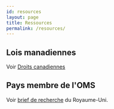```yaml
---
id: resources
layout: page
title: Ressources
permalink: /resources/
--- 
```


## Lois manadiennes

Voir [Droits canadiennes](/law/can/resources)

## Pays membre de l'OMS

Voir [brief de recherche](https://commonslibrary.parliament.uk/research-briefings/cbp-9550/) du Royaume-Uni.

<!--
## Donateurs à l'OMS

TODO

## Groupe d'experts

TODO
-->
